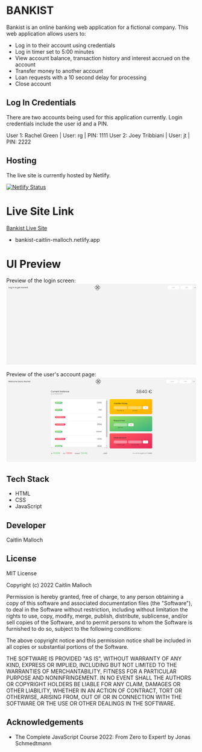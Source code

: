 # BANKIST

Bankist is an online banking web application for a fictional company. This web application allows users to:

- Log in to their account using credentials
- Log in timer set to 5:00 minutes
- View account balance, transaction history and interest accrued on the account
- Transfer money to another account
- Loan requests with a 10 second delay for processing
- Close account

## Log In Credentials

There are two accounts being used for this application currently. Login credentials include the user id and a PIN.

User 1: Rachel Green | User: rg | PIN: 1111
User 2: Joey Tribbiani | User: jt | PIN: 2222

## Hosting

The live site is currently hosted by Netlify.

[![Netlify Status](https://api.netlify.com/api/v1/badges/09c82033-3dd6-4e74-9572-9709cea50596/deploy-status)](https://app.netlify.com/sites/bankist-caitlin-malloch/deploys)

# Live Site Link

[Bankist Live Site](https://bankist-caitlin-malloch.netlify.app)

- bankist-caitlin-malloch.netlify.app

# UI Preview

Preview of the login screen:
![Login Screen](./live-site-test-1.png)

Preview of the user's account page:
![Account](./live-site-test-2.png)

## Tech Stack

- HTML
- CSS
- JavaScript

## Developer

Caitlin Malloch

## License

MIT License

Copyright (c) 2022 Caitlin Malloch

Permission is hereby granted, free of charge, to any person obtaining a copy
of this software and associated documentation files (the "Software"), to deal
in the Software without restriction, including without limitation the rights
to use, copy, modify, merge, publish, distribute, sublicense, and/or sell
copies of the Software, and to permit persons to whom the Software is
furnished to do so, subject to the following conditions:

The above copyright notice and this permission notice shall be included in all
copies or substantial portions of the Software.

THE SOFTWARE IS PROVIDED "AS IS", WITHOUT WARRANTY OF ANY KIND, EXPRESS OR
IMPLIED, INCLUDING BUT NOT LIMITED TO THE WARRANTIES OF MERCHANTABILITY,
FITNESS FOR A PARTICULAR PURPOSE AND NONINFRINGEMENT. IN NO EVENT SHALL THE
AUTHORS OR COPYRIGHT HOLDERS BE LIABLE FOR ANY CLAIM, DAMAGES OR OTHER
LIABILITY, WHETHER IN AN ACTION OF CONTRACT, TORT OR OTHERWISE, ARISING FROM,
OUT OF OR IN CONNECTION WITH THE SOFTWARE OR THE USE OR OTHER DEALINGS IN THE
SOFTWARE.

## Acknowledgements

- The Complete JavaScript Course 2022: From Zero to Expert! by Jonas Schmedtmann
